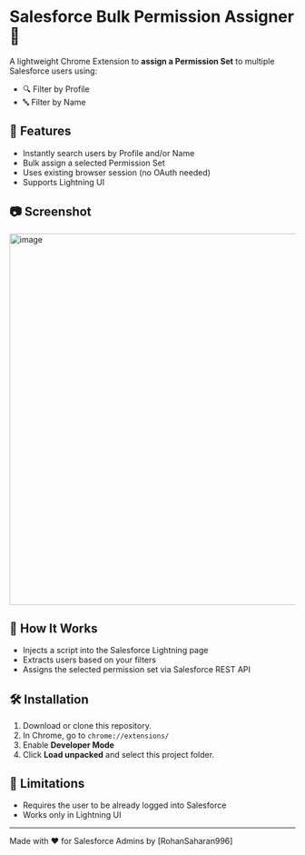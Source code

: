  # Salesforce Bulk Permission Assigner 🔐

A lightweight Chrome Extension to **assign a Permission Set** to multiple Salesforce users using:
- 🔍 Filter by Profile
- 🔤 Filter by Name

## 🚀 Features

- Instantly search users by Profile and/or Name
- Bulk assign a selected Permission Set
- Uses existing browser session (no OAuth needed)
- Supports Lightning UI

## 📷 Screenshot

<img width="1349" height="654" alt="image" src="https://github.com/user-attachments/assets/be5bf364-18fc-4081-a29d-4c562a8ae6d0" />


## 🧠 How It Works

- Injects a script into the Salesforce Lightning page
- Extracts users based on your filters
- Assigns the selected permission set via Salesforce REST API

## 🛠️ Installation

1. Download or clone this repository.
2. In Chrome, go to `chrome://extensions/`
3. Enable **Developer Mode**
4. Click **Load unpacked** and select this project folder.

## 🙈 Limitations

- Requires the user to be already logged into Salesforce
- Works only in Lightning UI

---

Made with ❤️ for Salesforce Admins by [RohanSaharan996]

